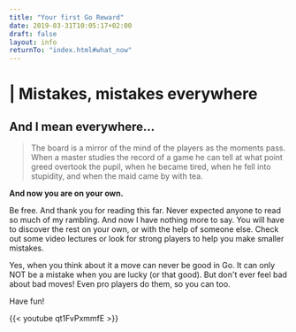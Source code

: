 ```yaml
---
title: "Your first Go Reward"
date: 2019-03-31T10:05:17+02:00
draft: false
layout: info
returnTo: "index.html#what_now"
---
```


# | Mistakes, mistakes everywhere
## And I mean everywhere...

> The board is a mirror of the mind of the players as the moments pass. When a master studies the record of a game he can tell at what point greed overtook the pupil, when he became tired, when he fell into stupidity, and when the maid came by with tea.

**And now you are on your own.**

Be free. And thank you for reading this far. Never expected anyone to read so much of my rambling. And now I have nothing more to say. You will have to discover the rest on your own, or with the help of someone else. Check out some video lectures or look for strong players to help you make smaller mistakes. 

Yes, when you think about it a move can never be good in Go. It can only NOT be a mistake when you are lucky (or that good). But don't ever feel bad about bad moves! Even pro players do them, so you can too.

Have fun!

{{< youtube qt1FvPxmmfE >}}

